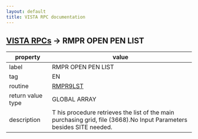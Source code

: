 ```yaml
---
layout: default
title: VISTA RPC documentation
---
```




## [VISTA RPCs](TableOfContent.md) &#8594; RMPR OPEN PEN LIST 

 property | value 
--- | --- 
 label | RMPR OPEN PEN LIST
 tag | EN
 routine | [RMPR9LST](http://code.osehra.org/dox/Routine_RMPR9LST_source.html)
 return value type | GLOBAL ARRAY
 description | T his procedure retrieves the list of the main purchasing grid, file (3668).No Input Parameters besides SITE needed.